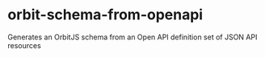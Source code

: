 # orbit-schema-from-openapi
Generates an OrbitJS schema from an Open API definition set of JSON API resources
